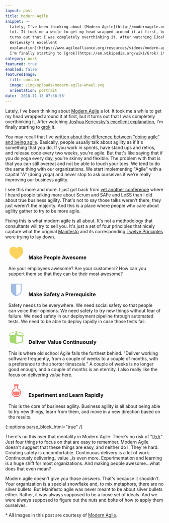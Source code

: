 ```yaml
---
layout: post
title: Modern Agile
snippet: >-
  Lately, I've been thinking about [Modern Agile](http://modernagile.org/) a
  lot. It took me a while to get my head wrapped around it at first, but it
  turns out that I was completely overthinking it. After watching [Joshua
  Kerievsky's excellent
  explanation](https://www.agilealliance.org/resources/videos/modern-agile/),
  I'm finally starting to [grok](https://en.wikipedia.org/wiki/Grok) it. 
category: Work
featured: true
enabled: false
featuredImage:
  fill: contain
  image: /img/uploads/modern-agile-wheel.svg
  orientation: portrait
date: '2018-11-13 07:36:58'
---
```

<style>
.bullet-container {
  width: 50px; 
  text-align: center; 
  display: inline-block; 
  margin-right: 10px
}

.bullet-container img {
  height: 40px; 
  display: inline;
  max-width: 100%;
}

.indented {
  width: calc(100% - 20px);
  margin-left: auto;
  margin-right: auto;
}
</style>

Lately, I've been thinking about [Modern Agile](http://modernagile.org/) a lot. It took me a while to get my head wrapped around it at first, but it turns out that I was completely overthinking it. After watching [Joshua Kerievsky's excellent explanation](https://www.agilealliance.org/resources/videos/modern-agile/), I'm finally starting to [grok](https://en.wikipedia.org/wiki/Grok) it. 

You may recall that I've [written about the difference between "doing agile" and being agile](/blog/doing-agile-vs-being-agile/). Basically, people usually talk about agility as if it's something that you do. If you work in sprints, have stand ups and retros, and release code every two weeks, you're agile. But that's like saying that if you do yoga every day, you're skinny and flexible. The problem with that is that you can still overeat and not be able to touch your toes. We tend to do the same thing with our organizations. We start implementing "Agile" with a capital "A" (doing yoga) and never stop to ask ourselves if we're really improving our business agility. 

I see this more and more. I just got back from [yet another conference](/work/#conferences) where I heard people talking more about Scrum and SAFe and LeSS than I did about true business agility. That's not to say those talks weren't there, they just weren't the majority. And this is a place where people who care about agility gather to try to be more agile. 

Fixing this is what modern agile is all about. It's not a methodology that consultants will try to sell you. It's just a set of four principles that nicely capture what the original [Manifesto](http://agilemanifesto.org) and its corresponding [Twelve Principles](http://agilemanifesto.org/principles.html) were trying to lay down.

<div class="indented">

### <span class="bullet-container">![](/img/uploads/icon-small-make-people-awesome-alt.svg)</span> Make People Awesome

Are your employees awesome? Are your customers? How can you support them so that they can be their most awesome?

### <span class="bullet-container">![](/img/uploads/icon-small-make-safety-a-prerequisite-alt.svg)</span> Make Safety a Prerequisite

Safety needs to be everywhere. We need social safety so that people can voice their opinions. We need safety to try new things without fear of failure. We need safety in our deployment pipeline through automated tests. We need to be able to deploy rapidly in case those tests fail. 

### <span class="bullet-container">![](/img/uploads/icon-small-deliver-value-continuously-alt.svg)</span> Deliver Value Continuously

This is where old school Agile falls the furthest behind. "Deliver working software frequently, from a couple of weeks to a couple of months, with a preference to the shorter timescale." A couple of weeks is no longer good enough, and a couple of months is an eternity. I also really like the focus on delivering _value_ here. 

### <span class="bullet-container">![](/img/uploads/icon-small-experiment-and-learn-rapidly-alt.svg)</span> Experiment and Learn Rapidly

This is the core of business agility. Business agility is all about being able to try new things, learn from them, and move in a new direction based on the results.

</div>

{::options parse_block_html="true" /}

There's no this over that mentality in Modern Agile. There's no risk of "[tl;dr](https://en.wikipedia.org/wiki/TL;DR)". Just four things to focus on that are easy to remember. Modern Agile doesn't suggest that these things are easy, and neither do I. They're hard. Creating safety is uncomfortable. Continuous delivery is a lot of work. Continuously delivering_ value _is even more.  Experimentation and learning is a huge shift for most organizations. And making people awesome...what does that even mean? 

Modern agile doesn't give you those answers. That's because it shouldn't. Your organization is a special snowflake and, to mix metaphors, there are no silver bullets. But Manifesto agile was never meant to be about silver bullets either. Rather, it was always supposed to be a loose set of ideals. And we were always supposed to figure out the nuts and bolts of how to apply them ourselves. 

\* All images in this post are courtesy of [Modern Agile](http://modernagile.org/).
